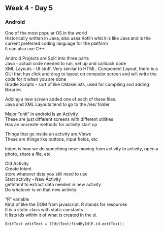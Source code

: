 ## Week 4 - Day 5
### Android
One of the most popular OS in the world  
Historically written in Java, also uses Kotlin which is like Java and is the current preferred coding language for the platform  
It can also use C++  

Android Projects are Split into three parts  
Java - actual code needed to run, set up and callback code  
XML Layouts - UI stuff. Very similar to HTML. Component Layout, there is a GUI that has click and drag to layout on computer screen and will write the code for it when you are done  
Gradle Scripts - sort of like CMakeLists, used for compiling and adding libraries 

Adding a new screen added one of each of these files.  
Java and XML Layouts tend to go to the /res/ folder  

Major “unit” in android is an Activity  
These are just different screens with different utilities  
Has an oncreate methods for activity start up  

Things that go inside an activity are Views  
These are things like buttons, input fields, etc  

Intent is how we do something new: moving from activity to activity, open a photo, share a file, etc.

Old Activity  
Create Intent  
store whatever data you still need to use  
Start activity - New Activity  
getIntent to extract data needed in new activity  
Do whatever is on that new activity  

“R” variable  
Kind of like the DOM from javascript. 
R stands for resources  
It is a static class with static constants  
It lists ids within it of what is created in the ui.  

```EditText editText = (EditText)findById(R.id.editText);```
 
